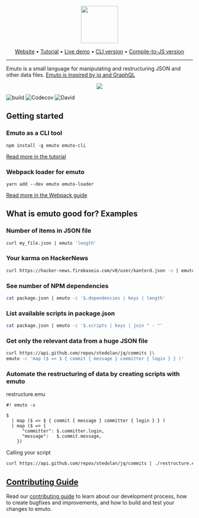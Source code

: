 <p align="center">
  <img src="https://kantord.github.io/emuto/img/emuto.svg" height="100">
</p>

<p align="center">
  <a href="https://kantord.github.io/emuto/">Website</a> •
  <a href="https://kantord.github.io/emuto/docs/tutorial">Tutorial</a> •
  <a href="https://kantord.github.io/emuto/docs/try_emuto">Live demo</a> •
  <a href="#emuto-as-a-cli-tool">CLI version</a> •
  <a href="#webpack-loader-for-emuto">Compile-to-JS version</a>
</p>

---

Emuto is a small language for manipulating and restructuring JSON and other data files. [Emuto is inspired by jq and GraphQL](https://kantord.github.io/emuto/docs/comparison_with_other_languages)


<p align="center">
  <img  src="https://kantord.github.io/emuto/img/demo.gif">
</p>

![build](https://img.shields.io/travis/kantord/emuto/master.svg) ![Codecov](https://img.shields.io/codecov/c/github/kantord/emuto/master.svg) ![David](https://img.shields.io/david/kantord/emuto.svg)

## Getting started

### Emuto as a CLI tool

```
npm install -g emuto emuto-cli
```

[Read more in the tutorial](https://kantord.github.io/emuto/docs/tutorial)

### Webpack loader for emuto

```
yarn add --dev emuto emuto-loader
```

[Read more in the Webpack guide](https://kantord.github.io/emuto/docs/setup-webpack)


## What is emuto good for? Examples

### Number of items in JSON file

```bash
curl my_file.json | emuto 'length'
```

### Your karma on HackerNews

```bash
curl https://hacker-news.firebaseio.com/v0/user/kantord.json -s | emuto '$.karma'
```

### See number of NPM dependencies

```bash
cat package.json | emuto -c '$.dependencies | keys | length'
```

### List available scripts in package.json

```bash
cat package.json | emuto -c '$.scripts | keys | join " · "'
```

### Get only the relevant data from a huge JSON file

```bash
curl https://api.github.com/repos/stedolan/jq/commits |\
emuto -c 'map ($ => $ { commit { message } committer { login } } )'
```

### Automate the restructuring of data by creating scripts with emuto

restructure.emu

```text
#! emuto -s

$
  | map ($ => $ { commit { message } committer { login } } )
  | map ($ => {
      "committer": $.committer.login,
      "message":   $.commit.message,
    })
```

Calling your script

```bash
curl https://api.github.com/repos/stedolan/jq/commits | ./restructure.emu
```



## [Contributing Guide](CONTRIBUTING.md)

Read our [contributing guide](CONTRIBUTING.md) to learn about our development process, how to create bugfixes and improvements, and how to build and test your changes to emuto.
